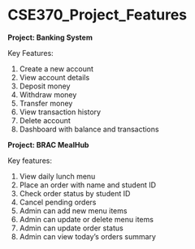 # CSE370_Project_Features

**Project: Banking System**

Key Features:

1. Create a new account
2. View account details
3. Deposit money
4. Withdraw money
5. Transfer money
6. View transaction history
7. Delete account
8. Dashboard with balance and transactions

**Project: BRAC MealHub**

Key features:
1. View daily lunch menu
2. Place an order with name and student ID
3. Check order status by student ID
4. Cancel pending orders
5. Admin can add new menu items
6. Admin can update or delete menu items
7. Admin can update order status
8. Admin can view today’s orders summary




